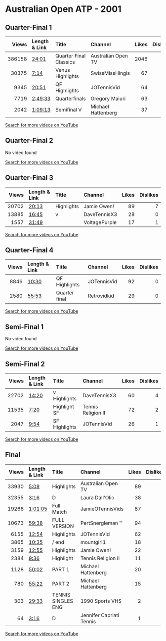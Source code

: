 
# Australian Open ATP - 2001
    
## Quarter-Final 1
|   Views | Length & Link                                          | Title                    | Channel            |   Likes |   Dislikes |
|--------:|:-------------------------------------------------------|:-------------------------|:-------------------|--------:|-----------:|
|  386158 | [24:01](https://www.youtube.com/watch?v=F6dRwHoVgdI)   | Quarter Final   Classics | Australian Open TV |    2046 |        141 |
|   30375 | [7:14](https://www.youtube.com/watch?v=yGonjGGqlV8)    | Venus     Highlights     | SwissMissHingis    |      67 |          8 |
|    9345 | [20:51](https://www.youtube.com/watch?v=L3IL7Dgwufk)   | QF Highlights            | JOTennisVid        |      64 |          8 |
|    7719 | [2:49:33](https://www.youtube.com/watch?v=H_ET6_y2rC8) | Quarterfinals            | Gregory Maiuri     |      63 |          4 |
|    2042 | [1:09:13](https://www.youtube.com/watch?v=TkNj7cHQ26s) | Semifinal V              | Michael Hattenberg |      37 |          2 |

[Search for more videos on YouTube](https://www.youtube.com/results?search_query=%22australian+open%22+%22Hingis%22+%22Williams%22+%222001%22+%22highlights%22)     

## Quarter-Final 2
No video found

[Search for more videos on YouTube](https://www.youtube.com/results?search_query=%22australian+open%22+%22Williams%22+%22Coetzer%22+%222001%22+%22highlights%22)     

## Quarter-Final 3
|   Views | Length & Link                                        | Title      | Channel       |   Likes |   Dislikes |
|--------:|:-----------------------------------------------------|:-----------|:--------------|--------:|-----------:|
|   20702 | [20:13](https://www.youtube.com/watch?v=vq8knzX4mig) | Highlights | Jamie Owen!   |      89 |          7 |
|   13885 | [16:45](https://www.youtube.com/watch?v=LGDyFLGLsYU) | v          | DaveTennisX3  |      28 |          0 |
|    1557 | [31:49](https://www.youtube.com/watch?v=RXTchb_U68A) |            | VoltagePurple |      17 |          1 |

[Search for more videos on YouTube](https://www.youtube.com/results?search_query=%22australian+open%22+%22Capriati%22+%22Seles%22+%222001%22+%22highlights%22)     

## Quarter-Final 4
|   Views | Length & Link                                        | Title         | Channel     |   Likes |   Dislikes |
|--------:|:-----------------------------------------------------|:--------------|:------------|--------:|-----------:|
|    8846 | [10:30](https://www.youtube.com/watch?v=7xa8KM97Bcs) | QF Highlights | JOTennisVid |      92 |          0 |
|    2580 | [55:53](https://www.youtube.com/watch?v=cSAcbKZWBuI) | Quarter final | Retrovidkid |      29 |          0 |

[Search for more videos on YouTube](https://www.youtube.com/results?search_query=%22australian+open%22+%22Davenport%22+%22Kournikova%22+%222001%22+%22highlights%22)     

## Semi-Final 1
No video found

[Search for more videos on YouTube](https://www.youtube.com/results?search_query=%22australian+open%22+%22Hingis%22+%22Williams%22+%222001%22+%22highlights%22)     

## Semi-Final 2
|   Views | Length & Link                                        | Title             | Channel            |   Likes |   Dislikes |
|--------:|:-----------------------------------------------------|:------------------|:-------------------|--------:|-----------:|
|   22702 | [14:20](https://www.youtube.com/watch?v=FL6uu-ddi8Y) | v      Highlights | DaveTennisX3       |      60 |          4 |
|   11535 | [7:20](https://www.youtube.com/watch?v=nAEyFLkwOf0)  | Highlight   SF    | Tennis Religion II |      72 |          2 |
|    2047 | [9:54](https://www.youtube.com/watch?v=bIv3jqrWmRU)  | SF Highlights     | JOTennisVid        |      26 |          1 |

[Search for more videos on YouTube](https://www.youtube.com/results?search_query=%22australian+open%22+%22Capriati%22+%22Davenport%22+%222001%22+%22highlights%22)     

## Final
|   Views | Length & Link                                          | Title                   | Channel                  |   Likes |   Dislikes |
|--------:|:-------------------------------------------------------|:------------------------|:-------------------------|--------:|-----------:|
|   33930 | [5:09](https://www.youtube.com/watch?v=n2W6ugT0PB4)    | Highlights              | Australian Open TV       |      89 |          3 |
|   32355 | [3:16](https://www.youtube.com/watch?v=gxMLG_-fYwk)    | D                       | Laura Dall'Olio          |      38 |          2 |
|   19266 | [1:01:05](https://www.youtube.com/watch?v=PTUGsZrR3wc) | Full Match              | JamieOTennisVids         |      87 |          2 |
|   10673 | [59:38](https://www.youtube.com/watch?v=Ae6tCHDKh_c)   | FULL VERSION            | PertSnergleman ™️         |      94 |          6 |
|    6155 | [12:54](https://www.youtube.com/watch?v=c6iBbZo32qM)   | Highlights              | JOTennisVid              |      62 |          2 |
|    3865 | [10:35](https://www.youtube.com/watch?v=yOop1-iUHgE)   | /  end                  | mountgirl1               |      18 |          0 |
|    3159 | [12:55](https://www.youtube.com/watch?v=m0wenM605eQ)   | Highlights              | Jamie Owen!              |      22 |          4 |
|    2384 | [9:36](https://www.youtube.com/watch?v=wO-eOpSz3j4)    | Highlight               | Tennis Religion II       |      11 |          0 |
|    1128 | [50:02](https://www.youtube.com/watch?v=h9wIoh-v3ws)   | PART 1                  | Michael Hattenberg       |      20 |          0 |
|     780 | [55:22](https://www.youtube.com/watch?v=9RAVF4ezosY)   | PART 2                  | Michael Hattenberg       |      15 |          1 |
|     303 | [29:33](https://www.youtube.com/watch?v=Jqv3iz8HFx0)   | TENNIS    SINGLES   ENG | 1990 Sports VHS          |       2 |          0 |
|      64 | [3:16](https://www.youtube.com/watch?v=n711ad9Ue9I)    | D                       | Jennifer Capriati Tennis |       1 |          0 |

[Search for more videos on YouTube](https://www.youtube.com/results?search_query=%22australian+open%22+%22Capriati%22+%22Hingis%22+%222001%22+%22highlights%22)     
